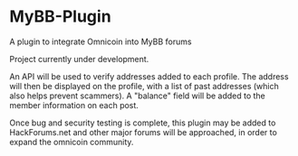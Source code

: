 MyBB-Plugin
===========

A plugin to integrate Omnicoin into MyBB forums

Project currently under development.

An API will be used to verify addresses added to each profile. The address will then be displayed on the profile, with a list of past addresses (which also helps prevent scammers). A "balance" field will be added to the member information on each post.

Once bug and security testing is complete, this plugin may be added to HackForums.net and other major forums will be approached, in order to expand the omnicoin community.
